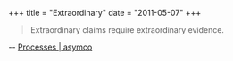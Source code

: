 +++
title = "Extraordinary"
date = "2011-05-07"
+++

> Extraordinary claims require extraordinary evidence.

-- [Processes | asymco](http://www.asymco.com/processes/)

